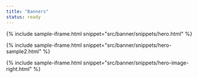 ```yaml
---
title: "Banners"
status: ready
---
```


{% include sample-iframe.html snippet="src/banner/snippets/hero.html" %}

{% include sample-iframe.html snippet="src/banner/snippets/hero-sample2.html" %}

{% include sample-iframe.html snippet="src/banner/snippets/hero-image-right.html" %}
